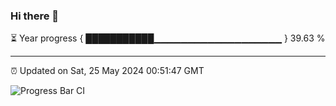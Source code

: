 ### Hi there 👋

⏳ Year progress { ███████████▁▁▁▁▁▁▁▁▁▁▁▁▁▁▁▁▁▁▁ } 39.63 %

---

⏰ Updated on Sat, 25 May 2024 00:51:47 GMT

![Progress Bar CI](https://github.com/liununu/liununu/workflows/Progress%20Bar%20CI/badge.svg)
